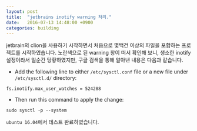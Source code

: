 ```yaml
---
layout: post
title:  "jetbrains inotify warning 처리."
date:   2016-07-13 14:48:00 +0900
categories: building
---
```


jetbrain의 clion을 사용하기 시작하면서 처음으로 몇백건 이상의 파일을 포함하는
프로젝트를 시작하였습니다. 노란색으로 된 warning 창이 떠서 확인해 보니, 생소한 inotify 설정이라서
일순간 당황하였지만, 구글 검색을 통해 알아낸 내용은 다음과 같습니다.

* Add the following line to either `/etc/sysctl.conf` file or a new file under `/etc/sysctl.d/` directory:

```
fs.inotify.max_user_watches = 524288
```

* Then run this command to apply the change:

```
sudo sysctl -p --system
```

`ubuntu 16.04`에서 테스트 완료하였습니다.
